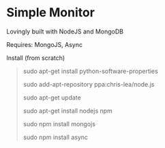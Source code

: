 # Simple Monitor
Lovingly built with NodeJS and MongoDB

Requires: MongoJS, Async

Install (from scratch)
> sudo apt-get install python-software-properties
> 
> sudo add-apt-repository ppa:chris-lea/node.js
> 
> sudo apt-get update
> 
> sudo apt-get install nodejs npm
> 
> sudo npm install mongojs
> 
> sudo npm install async